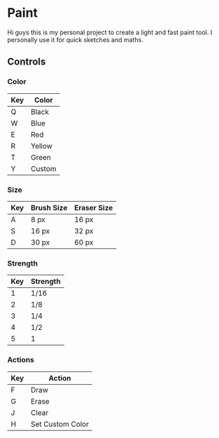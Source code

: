 # Paint
Hi guys this is my personal project to create a light and fast paint tool. I personally use it for quick sketches and maths.
## Controls
### Color
|Key|Color |
|---|------|
|Q  |Black |
|W  |Blue  |
|E  |Red   |
|R  |Yellow|
|T  |Green |
|Y  |Custom|
### Size
|Key |Brush Size|Eraser Size|
|----|----------|-----------|
|A   |8 px      |16 px      |
|S   |16 px     |32 px      |
|D   |30 px     |60 px      |
### Strength
|Key |Strength|
|----|--------|
|1   |1/16    |
|2   |1/8     |
|3   |1/4     |
|4   |1/2     |
|5   |1       |
### Actions
|Key|Action          |
|---|----------------|
|F  |Draw            |
|G  |Erase           |
|J  |Clear           |
|H  |Set Custom Color|